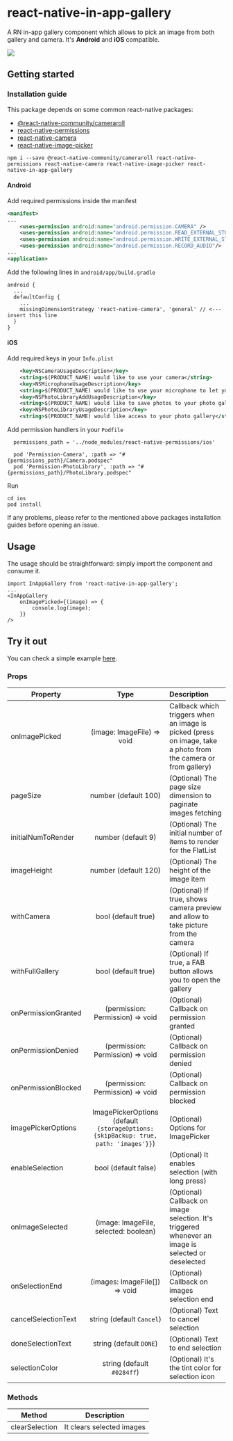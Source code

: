 # react-native-in-app-gallery
A RN in-app gallery component which allows to pick an image from both gallery and camera.
It's **Android** and **iOS** compatible.

![](example.gif)

## Getting started

### Installation guide

This package depends on some common react-native packages:
* [@react-native-community/cameraroll](https://github.com/react-native-community/react-native-cameraroll)
* [react-native-permissions](https://github.com/react-native-community/react-native-permissions)
* [react-native-camera](https://github.com/react-native-community/react-native-camera)
* [react-native-image-picker](https://github.com/react-native-community/react-native-image-picker)


```
npm i --save @react-native-community/cameraroll react-native-permissions react-native-camera react-native-image-picker react-native-in-app-gallery
```

#### Android

Add required permissions inside the manifest
```xml
<manifest>
...
    <uses-permission android:name="android.permission.CAMERA" />
    <uses-permission android:name="android.permission.READ_EXTERNAL_STORAGE"/>
    <uses-permission android:name="android.permission.WRITE_EXTERNAL_STORAGE" />
    <uses-permission android:name="android.permission.RECORD_AUDIO"/>
...
<application>
```

Add the following lines in `android/app/build.gradle`

```
android {
  ...
  defaultConfig {
    ...
    missingDimensionStrategy 'react-native-camera', 'general' // <--- insert this line
  }
}
```

#### iOS

Add required keys in your `Info.plist`

```xml
    <key>NSCameraUsageDescription</key>
	<string>$(PRODUCT_NAME) would like to use your camera</string>
	<key>NSMicrophoneUsageDescription</key>
	<string>$(PRODUCT_NAME) would like to use your microphone to let you take and send videos</string>
	<key>NSPhotoLibraryAddUsageDescription</key>
	<string>$(PRODUCT_NAME) would like to save photos to your photo gallery</string>
	<key>NSPhotoLibraryUsageDescription</key>
	<string>$(PRODUCT_NAME) would like access to your photo gallery</string>
```

Add permission handlers in your `Podfile`
```
  permissions_path = '../node_modules/react-native-permissions/ios'

  pod 'Permission-Camera', :path => "#{permissions_path}/Camera.podspec"
  pod 'Permission-PhotoLibrary', :path => "#{permissions_path}/PhotoLibrary.podspec"
```

Run 
```
cd ios
pod install
```


If any problems, please refer to the mentioned above packages installation guides before opening an issue.

## Usage

The usage should be straightforward: simply import the component and consume it.

```
import InAppGallery from 'react-native-in-app-gallery';
...
<InAppGallery
    onImagePicked={(image) => {
        console.log(image);
    }}
/>
```

## Try it out

You can check a simple example [here](https://github.com/xtreamsrl/react-native-in-app-gallery/tree/master/Example).


### Props

| Property                                |                   Type                   | Description                           |
| --------------------------------------- | :--------------------------------------: | :--------------------------------------- |
| onImagePicked                           |      (image: ImageFile) => void          | Callback which triggers when an image is picked (press on image, take a photo from the camera or from gallery) |
| pageSize                                |          number (default 100)            | (Optional) The page size dimension to paginate images fetching |
| initialNumToRender                      |          number (default 9)              | (Optional) The initial number of items to render for the FlatList |
| imageHeight                             |          number (default 120)            | (Optional) The height of the image item |
| withCamera                              |           bool (default true)            | (Optional) If true, shows camera preview and allow to take picture from the camera |
| withFullGallery                         |           bool (default true)            | (Optional) If true, a FAB button allows you to open the gallery |
| onPermissionGranted                     |    (permission: Permission) => void      | (Optional) Callback on permission granted |
| onPermissionDenied                      |    (permission: Permission) => void      | (Optional) Callback on permission denied |
| onPermissionBlocked                     |    (permission: Permission) => void      | (Optional) Callback on permission blocked |
| imagePickerOptions                      | ImagePickerOptions (default  ```{storageOptions: {skipBackup: true, path: 'images'}}```) | (Optional) Options for ImagePicker |
| enableSelection                         |         bool (default false)             | (Optional) It enables selection (with long press) |
| onImageSelected                         |    (image: ImageFile, selected: boolean) | (Optional) Callback on image selection. It's triggered whenever an image is selected or deselected |
| onSelectionEnd                          |    (images: ImageFile[]) => void         | (Optional) Callback on images selection end |
| cancelSelectionText                     |       string (default `Cancel`)          | (Optional) Text to cancel selection |
| doneSelectionText                       |        string (default `DONE`)           | (Optional) Text to end selection |
| selectionColor                          |        string (default `#0284ff`)        | (Optional) It's the tint color for selection icon |

### Methods

| Method                                  |                Description               | 
| --------------------------------------- | :--------------------------------------: | 
| clearSelection                          |         It clears selected images        | 

